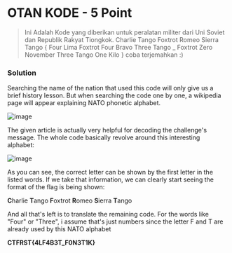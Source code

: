 # OTAN KODE - 5 Point
> Ini Adalah Kode yang diberikan untuk peralatan militer dari Uni Soviet dan Republik Rakyat Tiongkok. Charlie Tango Foxtrot Romeo Sierra Tango { Four Lima Foxtrot Four Bravo Three Tango _ Foxtrot Zero November Three Tango One Kilo } coba terjemahkan :)
### Solution
Searching the name of the nation that used this code will only give us a brief history lesson. But when searching the code one by one, a wikipedia page will appear explaining NATO phonetic alphabet.

![image](https://github.com/user-attachments/assets/ffabb83d-b660-425f-b787-f3a7cb33c754)

The given article is actually very helpful for decoding the challenge's message. The whole code basically revolve around this interesting alphabet:

![image](https://github.com/user-attachments/assets/850032df-084c-4a8c-b382-3377119f0a50)

As you can see, the correct letter can be shown by the first letter in the listed words. If we take that information, we can clearly start seeing the format of the flag is being shown:

**C**harlie **T**ango **F**oxtrot **R**omeo **S**ierra **T**ango

And all that's left is to translate the remaining code. For the words like "Four" or "Three", i assume that's just numbers since the letter F and T are already used by this NATO alphabet

**CTFRST{4LF4B3T_F0N3T1K}**
